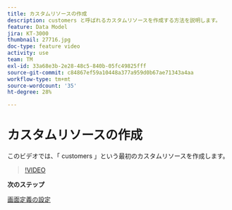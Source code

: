 ```yaml
---
title: カスタムリソースの作成
description: customers と呼ばれるカスタムリソースを作成する方法を説明します。
feature: Data Model
jira: KT-3000
thumbnail: 27716.jpg
doc-type: feature video
activity: use
team: TM
exl-id: 33a68e3b-2e28-48c5-840b-05fc49825fff
source-git-commit: c84867ef59a10448a377a959d0b67ae71343a4aa
workflow-type: tm+mt
source-wordcount: '35'
ht-degree: 28%

---
```


# カスタムリソースの作成

このビデオでは、「 customers 」という最初のカスタムリソースを作成します。

>[!VIDEO](https://video.tv.adobe.com/v/27716?quality=9)

**次のステップ**

[画面定義の設定](./configuring-a-screen-definition-for-a-custom-resource.md)
